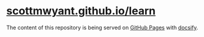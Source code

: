 # [scottmwyant.github.io/learn](https://scottmwyant.github.io/learn)

The content of this repository is being served on [GitHub Pages](https://pages.github.com/) with [docsify](docsify.js.org).
